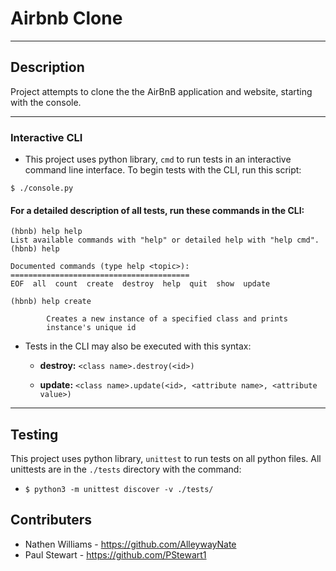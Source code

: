# Airbnb Clone

---
## Description

Project attempts to clone the the AirBnB application and website, starting with the console.

---

### Interactive CLI

* This project uses python library, `cmd` to run tests in an interactive command
  line interface. To begin tests with the CLI, run this script:

```
$ ./console.py
```

#### For a detailed description of all tests, run these commands in the CLI:

```
(hbnb) help help
List available commands with "help" or detailed help with "help cmd".
(hbnb) help

Documented commands (type help <topic>):
========================================
EOF  all  count  create  destroy  help  quit  show  update

(hbnb) help create

        Creates a new instance of a specified class and prints
        instance's unique id

```

* Tests in the CLI may also be executed with this syntax:

  * **destroy:** `<class name>.destroy(<id>)`

  * **update:** `<class name>.update(<id>, <attribute name>, <attribute value>)`

---

## Testing

This project uses python library, `unittest` to run tests on all python files.
All unittests are in the `./tests` directory with the command:

  * `$ python3 -m unittest discover -v ./tests/`



## Contributers

* Nathen Williams - https://github.com/AlleywayNate
* Paul Stewart - https://github.com/PStewart1